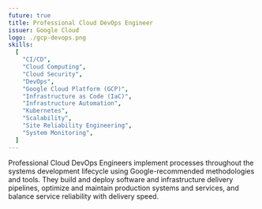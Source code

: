 ```yaml
---
future: true
title: Professional Cloud DevOps Engineer
issuer: Google Cloud
logo: ./gcp-devops.png
skills:
  [
    "CI/CD",
    "Cloud Computing",
    "Cloud Security",
    "DevOps",
    "Google Cloud Platform (GCP)",
    "Infrastructure as Code (IaC)",
    "Infrastructure Automation",
    "Kubernetes",
    "Scalability",
    "Site Reliability Engineering",
    "System Monitoring",
  ]
---
```


Professional Cloud DevOps Engineers implement processes throughout the systems development lifecycle using Google-recommended methodologies and tools. They build and deploy software and infrastructure delivery pipelines, optimize and maintain production systems and services, and balance service reliability with delivery speed.
